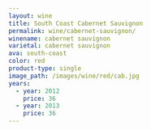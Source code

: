 ```yaml
---
layout: wine
title: South Coast Cabernet Sauvignon
permalink: wine/cabernet-sauvignon/
winename: cabernet sauvignon
varietal: cabernet sauvignon
ava: south-coast
color: red
product-type: single
image_path: /images/wine/red/cab.jpg
years:
  - year: 2012
    price: 36
  - year: 2013
    price: 36
---
```



